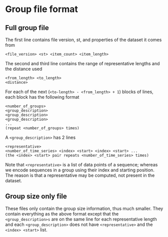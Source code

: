 # Group file format

## Full group file

The first line contains file version, st, and properties of the dataset it comes from
```
<file_version> <st> <item_count> <item_length>
```

The second and third line contains the range of representative lengths and the distance used
```
<from_length> <to_length>
<distance>
```

For each of the next (`<to-length> - <from_length> + 1`) blocks of lines, each block has the following format
```
<number_of_groups>
<group_description>
<group_description>
<group_description>
...
(repeat <number_of_groups> times)
```

A `<group_description>` has 2 lines
```
<representative>
<number_of_time_series> <index> <start> <index> <start> ...
(the <index> <start> pair repeats <number_of_time_series> times)
```
Note that `<representative>` is a list of data points of a sequence; whereas we encode sequences in a group using their index and starting position. The reason is that a representative may be computed, not present in the dataset.

## Group size only file

These files only contain the group size information, thus much smaller. They contain everything as the above format except that the `<group_description>s` are on the same line for each representative length and each `<group_description>` does not have `<representative>` and the `<index> <start>` list.